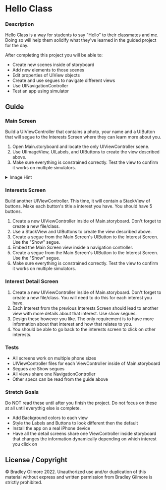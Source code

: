 # Hello Class

### Description

Hello Class is a way for students to say "Hello" to their classmates and me. Doing so will help them solidify what they've learned in the guided project for the day.

After completing this project you will be able to:

* Create new scenes inside of storyboard
* Add new elements to those scenes
* Edit properties of UIView objects
* Create and use segues to navigate different views
* Use UINavigationController
* Test an app using simulator

## Guide

### Main Screen

Build a UIViewController that contains a photo, your name and a UIButton that will segue to the Interests Screen where they can learn more about you.

1. Open Main.storyboard and locate the only UIViewController scene.
2. Use UIImageView, UILabels, and UIButtons to create the view described above.
3. Make sure everything is constrained correctly. Test the view to confirm it works on multiple simulators.

<details>
  <summary>Image Hint</summary>

  * To load a UIImage you will need to put that image inside of the Assets area in Xcode.
  * PNG files work best for this project
</details>

### Interests Screen

Build another UIViewController. This time, it will contain a StackView of buttons. Make each button's title a interest you have. You should have 5 buttons.

1. Create a new UIViewController inside of Main.storyboard. Don't forget to create a new file/class.
2. Use a StackView and UIButtons to create the view described above.
3. Create a segue from the Main Screen's UIButton to the Interest Screen. Use the "Show" segue.
4. Embed the Main Screen view inside a navigation controller.
5. Create a segue from the Main Screen's UIButton to the Interest Screen. Use the "Show" segue.
6. Make sure everything is constrained correctly. Test the view to confirm it works on multiple simulators.

### Interest Detail Screen

1. Create a new UIViewController inside of Main.storyboard. Don't forget to create a new file/class. You will need to do this for each interest you have.
2. Each Interest from the previous Interests Screen should lead to another view with more details about that interest. Use show segues.
3. Design these however you like. The only requirement is to have more information about that interest and how that relates to you.
4. You should be able to go back to the interests screen to click on other interests.

### Tests

* All screens work on multiple phone sizes
* UIViewController files for each ViewController inside of Main.storyboard
* Segues are Show segues
* All views share one NavigationController
* Other specs can be read from the guide above

### Stretch Goals

Do NOT read these until after you finish the project. Do not focus on these at all until everythig else is complete.

* Add Background colors to each view
* Style the Labels and Buttons to look different then the default
* Install the app on a real iPhone device
* Have all the detail screens share one ViewController inside storyboard that changes the information dynamically depending on which interest you click on

## License / Copyright

© Bradley Gilmore 2022. Unauthorized use and/or duplication of this material without express and written permission from Bradley Gilmore is strictly prohibited.
